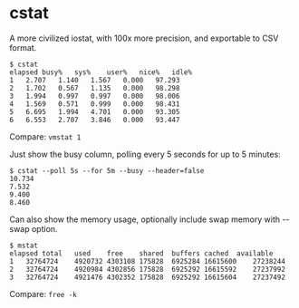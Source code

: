 # cstat

A more civilized iostat, with 100x more precision, and exportable to CSV format.

```
$ cstat
elapsed	busy%	sys%	user%	nice%	idle%
1	2.707	1.140	1.567	0.000	97.293
2	1.702	0.567	1.135	0.000	98.298
3	1.994	0.997	0.997	0.000	98.006
4	1.569	0.571	0.999	0.000	98.431
5	6.695	1.994	4.701	0.000	93.305
6	6.553	2.707	3.846	0.000	93.447
```

Compare: `vmstat 1`

Just show the busy column, polling every 5 seconds for up to 5 minutes:

```
$ cstat --poll 5s --for 5m --busy --header=false
10.734
7.532
9.400
8.460
```

Can also show the memory usage, optionally include swap memory with --swap option.

```
$ mstat
elapsed	total	used	free	shared	buffers	cached	available
1	32764724	4920732	4303108	175828	6925284	16615600	27238244
2	32764724	4920984	4302856	175828	6925292	16615592	27237992
3	32764724	4921476	4302352	175828	6925292	16615604	27237492
```

Compare: `free -k`
